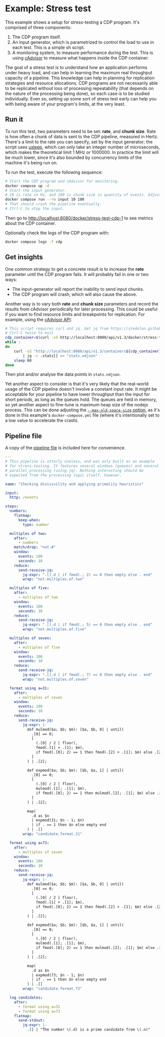 # Example: Stress test

This example shows a setup for stress-testing a CDP program. It's
comprised of three components:

1. The CDP program itself.
2. An input generator, which is parametrized to control the load to
   use in each test. This is a simple sh script.
3. A monitoring system, to measure performance during the test. This
   is using [cAdvisor](https://github.com/google/cadvisor) to measure
   what happens inside the CDP container.

The goal of a stress test is to understand how an application performs
under heavy load, and can help in learning the maximum real throughput
capacity of a pipeline. This knowledge can help in planning for
replication strategies and resource allocations. CDP programs are not
necessarily able to be replicated without loss of processing
repeatability (that depends on the nature of the processing being
done), so each case is to be studied individually. Even so, setting up
some sort of stress test early can help you with being aware of your
program's limits, at the very least.

## Run it

To run this test, two parameters need to be set: **rate**, and **chunk
size**. Rate is how often a chunk of data is sent to the CDP pipeline,
measured in Hertz. There's a limit to the rate you can specify, set by
the input generator; the script uses
[usleep](https://git.busybox.net/busybox/tree/coreutils/usleep.c),
which can only take an integer number of microseconds, which makes the
theoretical limit 1 MHz or 1000000. In practice the limit will be much
lower, since it's also bounded by concurrency limits of the machine
it's being run on.

To run the test, execute the following sequence:

```bash
# Start the CDP program and cAdvisor for monitoring.
docker compose up -d
# Start the input generator.
# 10 is rate in Hz, and 100 is chunk size in quantity of events. Adjust those values as you will.
docker compose run --rm input 10 100
# That should crash the pipeline eventually.
# Ctrl-C to stop the input.
```

Then go to <http://localhost:8080/docker/stress-test-cdp-1> to see
metrics about the CDP container.

Optionally check the logs of the CDP program with:

```bash
docker compose logs -f cdp
```

## Get insights

One common strategy to get a concrete result is to increase the
**rate** parameter until the CDP program fails. It will probably fail
in one or two ways:
- The input-generator will report the inability to send input chunks.
- The CDP program will crash, which will also cause the above.

Another way is to vary both **rate** and **chunk size** parameters and
record the results from cAdvisor periodically for later
processing. This could be useful if you want to find resource limits
and breakpoints for replication. For example, using the [cAdvisor
API](https://github.com/google/cadvisor/blob/master/docs/api.md):

```bash
# This script requires curl and jq. Get jq from https://stedolan.github.io/jq/.
# Ctrl-C twice to exit
cdp_container=$(curl -sS http://localhost:8080/api/v1.3/docker/stress-test-cdp-1 | jq -r 'keys | .[0]')
while :
do
    curl -sS "http://localhost:8080/api/v1.3/containers${cdp_container}" \
        | jq -c .stats[] >> "stats.ndjson"
    sleep 60
done
```

Then plot and/or analyse the data points in `stats.ndjson`.

Yet another aspect to consider is that it's very likely that the
real-world usage of the CDP pipeline doesn't involve a constant input
rate. It might be acceptable for your pipeline to have lower
throughput than the input for short periods, as long as the queues
hold. The queues are held in memory, so yet another aspect to
fine-tune is maximum heap size of the nodejs process. This can be done
adjusting the [`--max-old-space-size`
option](https://nodejs.org/api/cli.html#--max-old-space-sizesize-in-megabytes),
as it's done in this example's `docker-compose.yml` file (where it's
intentionally set to a low value to accelerate the crash).

## Pipeline file

A copy of the [pipeline file](pipeline.yaml) is included here for
convenience.

```yaml
---
# This pipeline is utterly useless, and was only built as an example
# for stress-testing. It features several windows (queues) and several
# parallel processing (using jq). Nothing interesting should be
# expected from the processing logic itself, however.

name: "Checking divisivility and applying primality heuristics"

input:
  http: /events

steps:
  numbers:
    flatmap:
      keep-when:
        type: number

  multiples of two:
    after:
      - numbers
    match/drop: "not.#"
    window:
      events: 100
      seconds: 10
    reduce:
      send-receive-jq:
        jq-expr: ".[].d | if fmod(.; 2) == 0 then empty else . end"
        wrap: "not.multiples.of.two"

  multiples of five:
    after:
      - multiples of two
    window:
      events: 100
      seconds: 10
    reduce:
      send-receive-jq:
        jq-expr: ".[].d | if fmod(.; 5) == 0 then empty else . end"
        wrap: "not.multiples.of.five"

  multiples of seven:
    after:
      - multiples of five
    window:
      events: 100
      seconds: 10
    reduce:
      send-receive-jq:
        jq-expr: ".[].d | if fmod(.; 7) == 0 then empty else . end"
        wrap: "not.multiples.of.seven"

  fermat using a=31:
    after:
      - multiples of seven
    window:
      events: 100
      seconds: 10
    reduce:
      send-receive-jq:
        jq-expr: |-
          def mulmod($a; $b; $m): [$a, $b, 0] | until(
            .[0] == 0;
            [
              (.[0] / 2 | floor),
              fmod(.[1] + .[1]; $m),
              if fmod(.[0]; 2) == 1 then fmod(.[2] + .[1]; $m) else .[2] end
            ]
          ) | .[2];

          def expmod($a; $b; $m): [$b, $a, 1] | until(
            .[0] == 0;
            [
              (.[0] / 2 | floor),
              mulmod(.[1]; .[1]; $m),
              if fmod(.[0]; 2) == 1 then mulmod(.[2]; .[1]; $m) else .[2] end
            ]
          ) | .[2];

          map(
            .d as $n
            | expmod(31; $n - 1; $n)
            | if . == 1 then $n else empty end
          ) | .[]
        wrap: "candidate.fermat.31"

  fermat using a=73:
    after:
      - multiples of seven
    window:
      events: 100
      seconds: 10
    reduce:
      send-receive-jq:
        jq-expr: |-
          def mulmod($a; $b; $m): [$a, $b, 0] | until(
            .[0] == 0;
            [
              (.[0] / 2 | floor),
              fmod(.[1] + .[1]; $m),
              if fmod(.[0]; 2) == 1 then fmod(.[2] + .[1]; $m) else .[2] end
            ]
          ) | .[2];

          def expmod($a; $b; $m): [$b, $a, 1] | until(
            .[0] == 0;
            [
              (.[0] / 2 | floor),
              mulmod(.[1]; .[1]; $m),
              if fmod(.[0]; 2) == 1 then mulmod(.[2]; .[1]; $m) else .[2] end
            ]
          ) | .[2];

          map(
            .d as $n
            | expmod(73; $n - 1; $n)
            | if . == 1 then $n else empty end
          ) | .[]
        wrap: "candidate.fermat.73"

  log candidates:
    after:
      - fermat using a=31
      - fermat using a=73
    flatmap:
      send-stdout:
        jq-expr: |-
          .[] | "The number \(.d) is a prime candidate from \(.n)"

```
